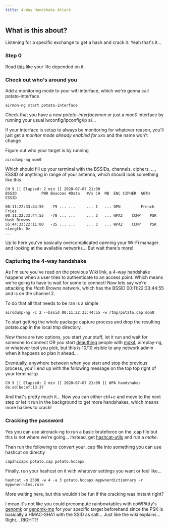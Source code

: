 ```yaml
---
title: 4-Way Handshake Attack
---
```


## What is this about?
Listening for a specific exchange to get a hash and crack it. Yeah that's it...

### Step 0
Read [this](https://en.wikipedia.org/wiki/IEEE_802.11i-2004) like your life depended on it.

### Check out who's around you
Add a monitoring mode to your wifi interface, which we're gonna call potato-interface
```
airmon-ng start potato-interface
```
Check that you have a new *potato-interfacemon* or just a *mon0* interface by running your usual iwconfig/ipconfig/ip a/... 

If your interface is setup to always be monitoring for whatever reason, you'll just get a *monitor mode already enabled for xxx* and the name won't change

Figure out who your target is by running
```
airodump-ng mon0
```
Which should fill up your terminal with the BSSIDs, channels, ciphers, ..., ESSID of anything in range of your antenna, which should look something like this

```
CH 9 ][ Elapsed: 2 min ][ 2020–07–07 21:00 
BSSID			PWR	Beacons	#Data	#/s	CH	MB	ENC	CIPHER	AUTH	ESSID

00:11:22:33:44:55	-79	...	... 	...	1	...	OPN			French Fries
00:11:22:33:44:55	-78	...	... 	...	2	...	WPA2	CCMP	PSK	Hash Browns
55:44:33:22:11:00	-35	...	... 	...	3	...	WPA2	CCMP	PSK	<length: 0> 
...
```
Up to here you've basically overcomplicated opening your Wi-Fi manager and looking at the available networks... But wait there's more!

### Capturing the 4-way handshake
As I'm sure you've read on the previous Wiki link, a 4-way handshake happens when a user tries to authenticate to an access point. Which means we're going to have to wait for some to connect!
Now lets say we're attacking the *Hash Browns* network, which has the BSSID 00:11:22:33:44:55 and is on the channel 2.

To do that all that needs to be ran is a simple
```
airodump-ng -c 2 --bssid 00:11:22:33:44:55 -w /tmp/potato.cap mon0
```
To start getting the whole package capture process and drop the resulting potato.cap in the local tmp directory.

Now there are two options, you start your stuff, let it run and wait for someone to connect OR you start [deauthing](https://en.wikipedia.org/wiki/Wi-Fi_deauthentication_attack) people with [mdk4](https://github.com/aircrack-ng/mdk4), aireplay-ng, or whatever tool you pick, but this is 10/10 visible to any network admin when it happens so plan it ahead...

Eventually, anywhere between when you start and stop the previous process, you'll end up with the following message on the top top right of your terminal :p
```
CH 9 ][ Elapsed: 2 min ][ 2020–07–07 21:00 ][ WPA handshake: de:ad:be:ef:13:37
```
And that's pretty much it... Now you can either ctrl+c and move to the next step or let it run in the background to get more handshakes, which means more hashes to crack!

### Cracking the password
Yes you can use aircrack-ng to run a basic bruteforce on the .cap file but this is not where we're going... Instead, get [hashcat-utils](https://github.com/hashcat/hashcat-utils) and run a *make*.

Then run the following to convert your .cap file into something you can use hashcat on directly
```
cap2hccapx potato.cap potato.hccapx
```
Finally, run your hashcat on it with whatever settings you want or feel like...
```
hashcat -m 2500 -w 4 -a 3 potato.hccapx mypwnerdictionnary -r mypwnerrules.rule
```
More waiting here, but this wouldn't be fun if the cracking was instant right? 

I mean it's not like you could precompute rainbowtables with coWPAtty's [genpmk](https://github.com/joswr1ght/cowpatty) or [genpmk-mp](https://github.com/michiellemmens/genpmk-mp) for your specific target beforehand since the PSK is basically a HMAC-SHA1 with the SSID as salt... Just like the wiki explains... Right... RIGHT?!